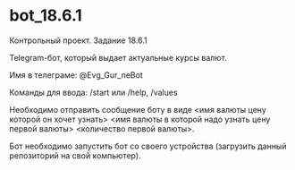# bot_18.6.1
Контрольный проект. Задание 18.6.1

Telegram-бот, который выдает актуальные курсы валют.

Имя в телеграме: @Evg_Gur_neBot

Команды для ввода: /start или /help, /values

Необходимо отправить сообщение боту в виде <имя валюты цену которой он хочет узнать> <имя валюты в которой надо узнать цену первой валюты> <количество первой валюты>. 

Бот необходимо запустить бот со своего устройства (загрузить данный репозиторий на свой компьютер).

